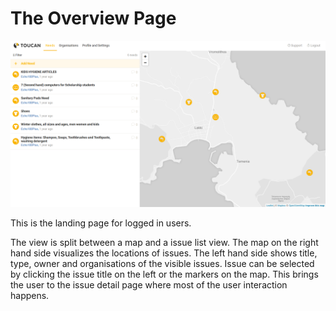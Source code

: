 # The Overview Page 

![issues overview](../screenshots/issue_overview.png)

This is the landing page for logged in users.

The view is split between a map and a issue list view. 
The map on the right hand side visualizes the locations of issues. 
The left hand side shows title, type, owner and organisations of the visible issues.
Issue can be selected by clicking the issue title on the left or the markers 
on the map. This brings the user to the issue detail page where most 
of the user interaction happens.